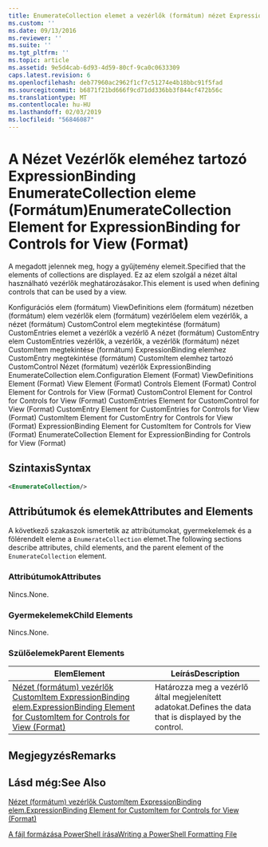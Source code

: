 ```yaml
---
title: EnumerateCollection elemet a vezérlők (formátum) nézet ExpressionBinding |} A Microsoft Docs
ms.custom: ''
ms.date: 09/13/2016
ms.reviewer: ''
ms.suite: ''
ms.tgt_pltfrm: ''
ms.topic: article
ms.assetid: 9e5d4cab-6d93-4d59-80cf-9ca0c0633309
caps.latest.revision: 6
ms.openlocfilehash: deb77960ac2962f1cf7c51274e4b18bbc91f5fad
ms.sourcegitcommit: b6871f21bd666f9cd71dd336bb3f844cf472b56c
ms.translationtype: MT
ms.contentlocale: hu-HU
ms.lasthandoff: 02/03/2019
ms.locfileid: "56846087"
---
```

# <a name="enumeratecollection-element-for-expressionbinding-for-controls-for-view-format"></a><span data-ttu-id="7e9fa-102">A Nézet Vezérlők eleméhez tartozó ExpressionBinding EnumerateCollection eleme (Formátum)</span><span class="sxs-lookup"><span data-stu-id="7e9fa-102">EnumerateCollection Element for ExpressionBinding for Controls for View (Format)</span></span>

<span data-ttu-id="7e9fa-103">A megadott jelennek meg, hogy a gyűjtemény elemeit.</span><span class="sxs-lookup"><span data-stu-id="7e9fa-103">Specified that the elements of collections are displayed.</span></span> <span data-ttu-id="7e9fa-104">Ez az elem szolgál a nézet által használható vezérlők meghatározásakor.</span><span class="sxs-lookup"><span data-stu-id="7e9fa-104">This element is used when defining controls that can be used by a view.</span></span>

<span data-ttu-id="7e9fa-105">Konfigurációs elem (formátum) ViewDefinitions elem (formátum) nézetben (formátum) elem vezérlők elem (formátum) vezérlőelem elem vezérlők, a nézet (formátum) CustomControl elem megtekintése (formátum) CustomEntries elemet a vezérlők a vezérlő A nézet (formátum) CustomEntry elem CustomEntries vezérlők, a vezérlők, a vezérlők (formátum) nézet CustomItem megtekintése (formátum) ExpressionBinding elemhez CustomEntry megtekintése (formátum) CustomItem elemhez tartozó CustomControl Nézet (formátum) vezérlők ExpressionBinding EnumerateCollection elem.</span><span class="sxs-lookup"><span data-stu-id="7e9fa-105">Configuration Element (Format) ViewDefinitions Element (Format) View Element (Format) Controls Element (Format) Control Element for Controls for View (Format) CustomControl Element for Control for Controls for View (Format) CustomEntries Element for CustomControl for View (Format) CustomEntry Element for CustomEntries for Controls for View (Format) CustomItem Element for CustomEntry for Controls for View (Format) ExpressionBinding Element for CustomItem for Controls for View (Format) EnumerateCollection Element for ExpressionBinding for Controls for View (Format)</span></span>

## <a name="syntax"></a><span data-ttu-id="7e9fa-106">Szintaxis</span><span class="sxs-lookup"><span data-stu-id="7e9fa-106">Syntax</span></span>

```xml
<EnumerateCollection/>
```

## <a name="attributes-and-elements"></a><span data-ttu-id="7e9fa-107">Attribútumok és elemek</span><span class="sxs-lookup"><span data-stu-id="7e9fa-107">Attributes and Elements</span></span>

<span data-ttu-id="7e9fa-108">A következő szakaszok ismertetik az attribútumokat, gyermekelemek és a fölérendelt eleme a `EnumerateCollection` elemet.</span><span class="sxs-lookup"><span data-stu-id="7e9fa-108">The following sections describe attributes, child elements, and the parent element of the `EnumerateCollection` element.</span></span>

### <a name="attributes"></a><span data-ttu-id="7e9fa-109">Attribútumok</span><span class="sxs-lookup"><span data-stu-id="7e9fa-109">Attributes</span></span>

<span data-ttu-id="7e9fa-110">Nincs.</span><span class="sxs-lookup"><span data-stu-id="7e9fa-110">None.</span></span>

### <a name="child-elements"></a><span data-ttu-id="7e9fa-111">Gyermekelemek</span><span class="sxs-lookup"><span data-stu-id="7e9fa-111">Child Elements</span></span>

<span data-ttu-id="7e9fa-112">Nincs.</span><span class="sxs-lookup"><span data-stu-id="7e9fa-112">None.</span></span>

### <a name="parent-elements"></a><span data-ttu-id="7e9fa-113">Szülőelemek</span><span class="sxs-lookup"><span data-stu-id="7e9fa-113">Parent Elements</span></span>

|<span data-ttu-id="7e9fa-114">Elem</span><span class="sxs-lookup"><span data-stu-id="7e9fa-114">Element</span></span>|<span data-ttu-id="7e9fa-115">Leírás</span><span class="sxs-lookup"><span data-stu-id="7e9fa-115">Description</span></span>|
|-------------|-----------------|
|[<span data-ttu-id="7e9fa-116">Nézet (formátum) vezérlők CustomItem ExpressionBinding elem.</span><span class="sxs-lookup"><span data-stu-id="7e9fa-116">ExpressionBinding Element for CustomItem for Controls for View (Format)</span></span>](./expressionbinding-element-for-customitem-for-controls-for-view-format.md)|<span data-ttu-id="7e9fa-117">Határozza meg a vezérlő által megjelenített adatokat.</span><span class="sxs-lookup"><span data-stu-id="7e9fa-117">Defines the data that is displayed by the control.</span></span>|

## <a name="remarks"></a><span data-ttu-id="7e9fa-118">Megjegyzés</span><span class="sxs-lookup"><span data-stu-id="7e9fa-118">Remarks</span></span>

## <a name="see-also"></a><span data-ttu-id="7e9fa-119">Lásd még:</span><span class="sxs-lookup"><span data-stu-id="7e9fa-119">See Also</span></span>

[<span data-ttu-id="7e9fa-120">Nézet (formátum) vezérlők CustomItem ExpressionBinding elem.</span><span class="sxs-lookup"><span data-stu-id="7e9fa-120">ExpressionBinding Element for CustomItem for Controls for View (Format)</span></span>](./expressionbinding-element-for-customitem-for-controls-for-view-format.md)

[<span data-ttu-id="7e9fa-121">A fájl formázása PowerShell írása</span><span class="sxs-lookup"><span data-stu-id="7e9fa-121">Writing a PowerShell Formatting File</span></span>](./writing-a-powershell-formatting-file.md)
